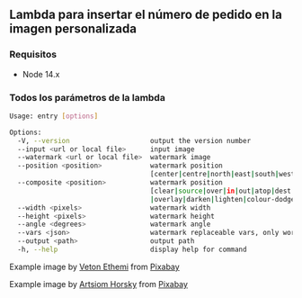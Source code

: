 ## Lambda para insertar el número de pedido en la imagen personalizada

### Requisitos
- Node 14.x

### Todos los parámetros de la lambda
```bash
Usage: entry [options]

Options:
  -V, --version                    output the version number
  --input <url or local file>      input image
  --watermark <url or local file>  watermark image
  --position <position>            watermark position
                                   [center|centre|north|east|south|west|northeast|southeast|southwest|northwest]
  --composite <position>           watermark position
                                   [clear|source|over|in|out|atop|dest|dest-over|dest-in|dest-out|dest-atop|xor|add|saturate|multiply|screen
                                   |overlay|darken|lighten|colour-dodge|color-dodge|colour-burn,color-burn|hard-light|soft-light|difference|exclusion]
  --width <pixels>                 watermark width
  --height <pixels>                watermark height
  --angle <degrees>                watermark angle
  --vars <json>                    watermark replaceable vars, only works in svg input files
  --output <path>                  output path
  -h, --help                       display help for command
```

Example image by <a href="https://pixabay.com/es/users/vetonethemi-2216012/?utm_source=link-attribution&amp;utm_medium=referral&amp;utm_campaign=image&amp;utm_content=1255520">Veton Ethemi</a> from <a href="https://pixabay.com/es/?utm_source=link-attribution&amp;utm_medium=referral&amp;utm_campaign=image&amp;utm_content=1255520">Pixabay</a>

Example image by <a href="https://pixabay.com/es/users/gorartser-6190330/?utm_source=link-attribution&amp;utm_medium=referral&amp;utm_campaign=image&amp;utm_content=2675672">Artsiom Horsky</a> from <a href="https://pixabay.com/es/?utm_source=link-attribution&amp;utm_medium=referral&amp;utm_campaign=image&amp;utm_content=2675672">Pixabay</a>
